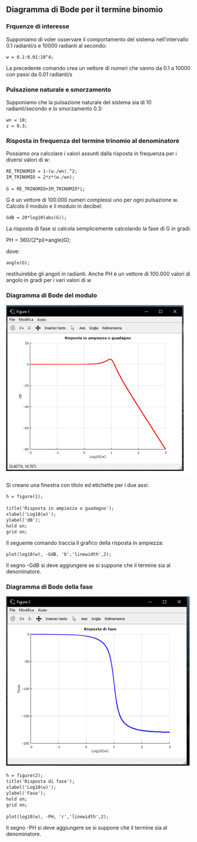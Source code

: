 ## Diagramma di Bode per il termine binomio 

### Frquenze di interesse

Supponiamo di voler osservare il comportamento del sistema nell'intervallo 0.1 radianti/s e 10000 radianti al secondo:

    w = 0.1:0.01:10^4;

La precedente comando crea un vettore di numeri che vanno da 0.1 a 10000 con passi da 0.01 radianti/s

### Pulsazione naturale e smorzamento

Supponiamo che la pulsazione naturale del sistema sia di 10 radianti/secondo e lo smorzamento 0.3:

    wn = 10;
    z = 0.3;

### Risposta in frequenza del termine trinomio al denominatore

Possiamo ora calcolare i valori assunti dalla risposta in frequenza per i diversi valori di w:

    RE_TRINOMIO = 1-(w./wn).^2;
    IM_TRINOMIO = 2*z*(w./wn);

    G = RE_TRINOMIO+IM_TRINOMIO*i;

G è un vettore di 100.000 numeri complessi uno per ogni pulsazione w. Calcolo il modulo e il modulo in decibel:

    GdB = 20*log10(abs(G));

La risposta di fase si calcola semplicemente calcolando la fase di G in gradi:

PH = 360/(2*pi)*angle(G);

dove:

    angle(G);

restituirebbe gli angoli in radianti. Anche PH è un vettore di 100.000 valori di angolo in gradi per i vari valori di w

### Diagramma di Bode del modulo 

![This is an image](https://github.com/davidedifilippo/bode_trace_matlab_scripts/blob/main/Second_order_term/modulo_trinomio.png)

Si creano una finestra con titolo ed etichette per i due assi:

    h = figure(1);

    title('Risposta in ampiezza o guadagno');
    xlabel('Log10(w)');
    ylabel('dB');
    hold on;
    grid on;


Il seguente comando traccia il grafico della risposta in ampiezza:

    plot(log10(w), -GdB, 'b','linewidth',2);

Il segno -GdB si deve aggiungere se si suppone che il termine sia al denominatore.

### Diagramma di Bode della fase

![This is an image](https://github.com/davidedifilippo/bode_trace_matlab_scripts/blob/main/Second_order_term/fase_trinomio.png)

    h = figure(2);
    title('Risposta di fase');
    xlabel('Log10(w)');
    ylabel('Fase');
    hold on;
    grid on;

    plot(log10(w), -PH, 'r','linewidth',2);

Il segno -PH si deve aggiungere se si suppone che il termine sia al denominatore.


